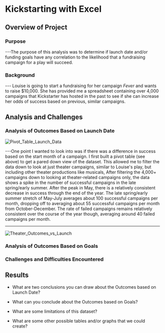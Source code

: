 # Kickstarting with Excel

## Overview of Project

### Purpose
---The purpose of this analysis was to determine if launch date and/or funding goals have any correlation to the likelihood that a fundraising campaign for a play will succeed. 
### Background
--- Louise is going to start a fundraising for her campaign *Fever* and wants to raise $10,000. She has provided me a spreadsheet containing over 4,000 campaigns that Kickstarter has hosted in the past to see if she can increase her odds of success based on previous, similar campaigns.

## Analysis and Challenges

### Analysis of Outcomes Based on Launch Date

![Pivot_Table_Launch_Data](https://user-images.githubusercontent.com/114685724/197660710-54426e61-c8a9-4127-9126-56b9fca24f93.png)

---One point I wanted to look into was if there was a difference in success based on the start month of a campaign. I first built a pivot table (see above) to get a pared down view of the dataset. This allowed me to filter the data down to look at just theater campaigns, similar to Louise's play, but including other theater productions like musicals,   After filtering the 4,000+ campaigns down to looking at theater-related campaigns only, the data shows a spike in the number of successful campaigns in the late spring/early summer. After the peak in May, there is a relatively consistent decrease in success through the end of the year. The late spring/early summer stretch of May-July averages about 100 successful campaigns per month, dropping off to averaging about 55 successful campaigns per month from October-December. The rate of failed campaigns remains relatively consistent over the course of the year though, averaging around 40 failed campaigns per month. 

---
![Theater_Outcomes_vs_Launch](https://user-images.githubusercontent.com/114685724/197658924-9fec324b-41b7-4a5d-97ca-30fa62814dec.png)
### Analysis of Outcomes Based on Goals

### Challenges and Difficulties Encountered

## Results

- What are two conclusions you can draw about the Outcomes based on Launch Date?

- What can you conclude about the Outcomes based on Goals?

- What are some limitations of this dataset?

- What are some other possible tables and/or graphs that we could create?
